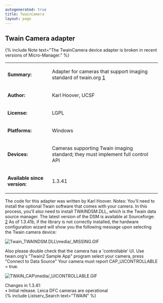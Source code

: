 ```yaml
---
autogenerated: true
title: TwainCamera
layout: page
---
```


## Twain Camera adapter

{% include Note text="The TwainCamera device adapter is broken in recent versions of Micro-Manager." %}

<table>

<tr>

<td markdown="1">

**Summary:**

</td>

<td markdown="1">

Adapter for cameras that support imaging standard of twain.org
[1](http://www.twain.org)

</td>

</tr>

<tr>

<td markdown="1">

**Author:**

</td>

<td markdown="1">

Karl Hoover, UCSF

</td>

</tr>

<tr>

<td markdown="1">

**License:**

</td>

<td markdown="1">

LGPL

</td>

</tr>

<tr>

<td markdown="1">

**Platforms:**

</td>

<td markdown="1">

Windows

</td>

</tr>

<tr>

<td markdown="1">

**Devices:**

</td>

<td markdown="1">

Cameras supporting Twain imaging standard; they must implement full
control API

</td>

</tr>

<tr>

<td markdown="1">

**Available since version:**

</td>

<td markdown="1">

1.3.41

</td>

</table>

The code for this adapter was written by Karl Hoover. Notes: You'll need
to install the optional Twain software that comes with your camera. In
this process, you'll also need to install TWAINDSM.DLL, which is the
Twain data source manager. The latest version of the DSM is available at
Sourceforge: [2](http://sourceforge.net/projects/twain-dsm/files/) As of
1.3.41b, if the library is not correctly installed, the hardware
configuration wizard will show you the following message upon selecting
the Twain camera device:

![Twain\_TWAINDSM.DLL\media/_MISSING.GIF](Twain_TWAINDSM.media/DLL_MISSING.GIF
"Twain_TWAINDSM.media/DLL_MISSING.GIF")

Also please double check that the camera has a 'controllable' UI. Use
twain.org's "Twain2 Sample App" program select your camera, press
"Connect to Data Source" Your camera must report CAP\_UICONTROLLABLE =
true.

![TWAIN\_CAP\media/_UICONTROLLABLE.GIF](media/TWAIN_CAP_UICONTROLLABLE.GIF
"media/TWAIN_CAP_UICONTROLLABLE.GIF")

Changes in 1.3.41:  
• Initial release. Leica DFC cameras are operational  
{% include Listserv_Search text="TWAIN" %}
